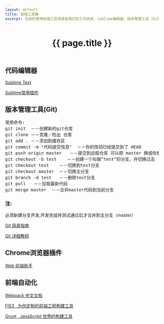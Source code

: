 ```yaml
---
layout: default
title: 前端工具集
excerpt: 合适的使用前端工具来提高我们的工作效率，sublime编辑器、版本管理工具（Git）、Chrome浏览器插件、前端自动化。
---
```


<header class="header">
	<h1>{{ page.title }}</h1>
</header>
<!-- /header -->

<section class="g-content">
	<div class="m-list">
		<h2>代码编辑器</h2>
		<p><a href="//www.sublimetext.com/" title="">Sublime Text</a></p>
		<p><a href="//www.xuanfengge.com/practical-collection-of-sublime-plug-in.html" title="">Sublime常用插件</a></p>
	</div>
	<div class="m-list">
		<h2>版本管理工具(Git)</h2>
<pre>
常用命令:
git init  －－创建新的git仓库
git clone －－克隆／检出 仓库
git add . －－添加到缓存区
git commit -m "代码提交信息"  －－你的改动已经提交到了 HEAD
git push origin master   －－提交到远程仓库 可以把 master 换成你想要推送的任何分支
git checkout -b test    －－创建一个叫做“test”的分支，并切换过去 
git checkout test    －－切换到test分支
git checkout master  －－切换主分支
git branch -d test   －－删除test分支
git pull   －－拉取最新代码
git merge master  －－合并master代码到当前分支
</pre>
		<h3 class="s-red">注:</h3>
		<p>
			必须新建分支开发,开发完成并测试通过后才合并到主分支（master）
		</p>
		<p><a href="//www.bootcss.com/p/git-guide/" title="">Git 简易指南</a></p>
		<p><a href="//www.liaoxuefeng.com/wiki/0013739516305929606dd18361248578c67b8067c8c017b000" title="">Git 详细教程</a></p>
	</div>
	<div class="m-list">
		<h2>Chrome浏览器插件</h2>
		<p><a href="//www.baidufe.com/fehelper" title="">Web 前端助手</a></p>
	</div>
	<div class="m-list">
		<h2>前端自动化</h2>
		<p><a href="//fakefish.github.io/react-webpack-cookbook/" title="">Webpack 中文文档</a></p>
		<p><a href="//fis.baidu.com/fis3/index.html" title="">FIS3 , 为你定制的前端工程构建工具</a></p>
		<p><a href="//www.gruntjs.net/" title="">Grunt , JavaScript 世界的构建工具</a></p>
	</div>

</section>